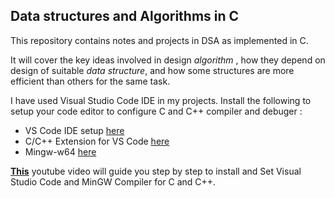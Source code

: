 ## Data structures and Algorithms in C

This repository contains notes and projects in DSA as implemented in C.

It will cover the key ideas involved in design *algorithm* , how they depend on design of suitable *data structure*, and how some structures are more efficient than others for the same task.


I have used Visual Studio Code IDE in my projects. Install the following to setup your code editor to configure C and C++ compiler and debuger :
- VS Code IDE setup [here](https://code.visualstudio.com/download)
- C/C++ Extension for VS Code [here](https://marketplace.visualstudio.com/items?itemName=ms-vscode.cpptools)
- Mingw-w64 [here](https://www.msys2.org/)

**[This](https://www.youtube.com/watch?v=KYxLEDF6kjs)** youtube video will guide you step by step to install and Set Visual Studio Code and MinGW Compiler for C and C++.